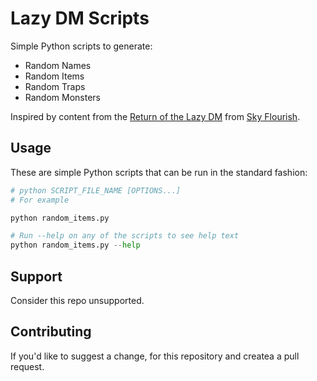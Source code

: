 # Lazy DM Scripts

Simple Python scripts to generate:

* Random Names
* Random Items
* Random Traps
* Random Monsters

Inspired by content from the [Return of the Lazy DM](https://slyflourish.com/returnofthelazydm/) from [Sky Flourish](https://skyflourish.com). 

## Usage

These are simple Python scripts that can be run in the standard fashion:

```python
# python SCRIPT_FILE_NAME [OPTIONS...]
# For example

python random_items.py

# Run --help on any of the scripts to see help text
python random_items.py --help
```

## Support

Consider this repo unsupported. 

## Contributing

If you'd like to suggest a change, for this repository and createa a pull request. 
